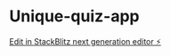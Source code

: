 # Unique-quiz-app

[Edit in StackBlitz next generation editor ⚡️](https://stackblitz.com/~/github.com/thejitcoder/Unique-quiz-app)